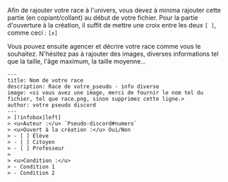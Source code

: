 Afin de rajouter votre race à l'univers, vous devez à minima rajouter cette partie (en copiant/collant) au début de votre fichier.
Pour la partie d'ouverture à la création, il suffit de mettre une croix entre les deux `[ ]`, comme ceci : `[x]`

Vous pouvez ensuite agencer et décrire votre race comme vous le souhaitez. N'hésitez pas à rajouter des images, diverses informations tel que la taille, l'âge maximum, la taille moyenne… 

```
---
title: Nom de votre race
description: Race de votre_pseudo - info diverse
image: <si vous avez une image, merci de fournir le nom tel du fichier, tel que race.png, sinon supprimez cette ligne.>
author: votre pseudo discord
---
> [!infobox|left]
> <u>Auteur :</u> `Pseudo-discord#numero`
> <u>Ouvert à la création :</u> Oui/Non
> - [ ] Élève
> - [ ] Citoyen
> - [ ] Professeur
> 
> <u>Condition :</u> 
> - Condition 1
> - Condition 2
```